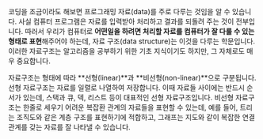 코딩을 조금이라도 해보면 프로그래밍 자료(data)를 주로 다루는 것임을 알 수 있습니다. 사실 컴퓨터 프로그램은 자료를 입력받아 처리하고 결과를 되돌려 주는 것이 전부입니다. 따러서 우리가 컴퓨터로 **어떤일을 하려면 처리할 자료를 컴퓨터가 잘 다룰 수 있는 형태로 표현**해주어야 하는데, 자료 구조(data structure)는 이것을 다루는 학문입니다. 이러한 자료구조는 알고리즘을 공부하기 위한 기초 지식이기도 하지만, 그 자체로도 매우 중요합니다.

자료구조는 형태에 따라 **선형(linear)**과 **비선형(non-linear)**으로 구분됩니다. 선형 자료구조는 자료를 일렬로 나열하여 저장합니다. 이때 자료들 사이에는 반드시 순서가 있는데, 스택과 큐, 덱, 리스트 등이 대표적인 선형 자료구조입니다. 비선형 자료구조는 한줄로 세우기 어려운 복잡환 관계의 자료들을 표현할 수 있는데, 예를 들어, 트리는 조직도와 같은 계층 구조를 표현하기에 적합하고, 그래프는 지도와 같이 복잡한 연결 관계를 갖는 자료를 잘 나타낼 수 있습니다. 
